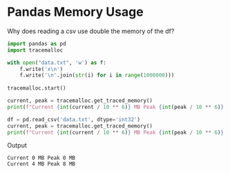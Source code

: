 # Pandas Memory Usage


Why does reading a csv use double the memory of the df?


```python
import pandas as pd
import tracemalloc

with open("data.txt", 'w') as f:
    f.write('x\n')
    f.write('\n'.join(str(i) for i in range(1000000)))
    
tracemalloc.start()

current, peak = tracemalloc.get_traced_memory()
print(f"Current {int(current / 10 ** 6)} MB Peak {int(peak / 10 ** 6)} MB")

df = pd.read_csv('data.txt', dtype='int32')
current, peak = tracemalloc.get_traced_memory()
print(f"Current {int(current / 10 ** 6)} MB Peak {int(peak / 10 ** 6)} MB")
```

Output
```text
Current 0 MB Peak 0 MB
Current 4 MB Peak 8 MB
```
